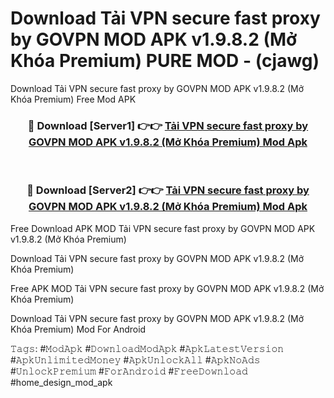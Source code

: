 # Download Tải VPN secure fast proxy by GOVPN MOD APK v1.9.8.2 (Mở Khóa Premium) PURE MOD - (cjawg)
Download Tải VPN secure fast proxy by GOVPN MOD APK v1.9.8.2 (Mở Khóa Premium) Free Mod APK

<div align="center">
<h3>🔴 Download [Server1] 👉👉 <a href="https://apk-comot.site?title=Tải_VPN_secure_fast_proxy_by_GOVPN_MOD_APK_v1.9.8.2_(Mở_Khóa_Premium)">Tải VPN secure fast proxy by GOVPN MOD APK v1.9.8.2 (Mở Khóa Premium) Mod Apk</a></h3><br>

<h3>🔴 Download [Server2] 👉👉 <a href="https://apk-comot.site?title=Tải_VPN_secure_fast_proxy_by_GOVPN_MOD_APK_v1.9.8.2_(Mở_Khóa_Premium)">Tải VPN secure fast proxy by GOVPN MOD APK v1.9.8.2 (Mở Khóa Premium) Mod Apk</a></h3>
</div>


Free Download APK MOD Tải VPN secure fast proxy by GOVPN MOD APK v1.9.8.2 (Mở Khóa Premium)

Download Tải VPN secure fast proxy by GOVPN MOD APK v1.9.8.2 (Mở Khóa Premium) 

Free APK MOD Tải VPN secure fast proxy by GOVPN MOD APK v1.9.8.2 (Mở Khóa Premium) 

Download Tải VPN secure fast proxy by GOVPN MOD APK v1.9.8.2 (Mở Khóa Premium) Mod For Android

𝚃𝚊𝚐𝚜: #𝙼𝚘𝚍𝙰𝚙𝚔 #𝙳𝚘𝚠𝚗𝚕𝚘𝚊𝚍𝙼𝚘𝚍𝙰𝚙𝚔 #𝙰𝚙𝚔𝙻𝚊𝚝𝚎𝚜𝚝𝚅𝚎𝚛𝚜𝚒𝚘𝚗 #𝙰𝚙𝚔𝚄𝚗𝚕𝚒𝚖𝚒𝚝𝚎𝚍𝙼𝚘𝚗𝚎𝚢 #𝙰𝚙𝚔𝚄𝚗𝚕𝚘𝚌𝚔𝙰𝚕𝚕 #𝙰𝚙𝚔𝙽𝚘𝙰𝚍𝚜 #𝚄𝚗𝚕𝚘𝚌𝚔𝙿𝚛𝚎𝚖𝚒𝚞𝚖 #𝙵𝚘𝚛𝙰𝚗𝚍𝚛𝚘𝚒𝚍 #𝙵𝚛𝚎𝚎𝙳𝚘𝚠𝚗𝚕𝚘𝚊𝚍 #home_design_mod_apk